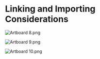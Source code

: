 # Linking and Importing Considerations

<p><img src="https://vertexschool.instructure.com/courses/329/files/23282/preview?verifier=4MUu3pMM9mSVNjeIwHGV6PFZRfiWRl8cagFsrFeg" alt="Artboard 8.png" data-api-endpoint="https://vertexschool.instructure.com/api/v1/courses/329/files/23282" data-api-returntype="File"></p>
<p><img src="https://vertexschool.instructure.com/courses/329/files/23283/preview?verifier=g5shPLBSgc2xS81Xv3JRLpL4u5B1EqCUfm6OCHXh" alt="Artboard 9.png" data-api-endpoint="https://vertexschool.instructure.com/api/v1/courses/329/files/23283" data-api-returntype="File"></p>
<p><img src="https://vertexschool.instructure.com/courses/329/files/23284/preview?verifier=hiB2CojbOpxzkdfhlG8NhtKYme1AfIX5Mjt6DALE" alt="Artboard 10.png" data-api-endpoint="https://vertexschool.instructure.com/api/v1/courses/329/files/23284" data-api-returntype="File"></p>